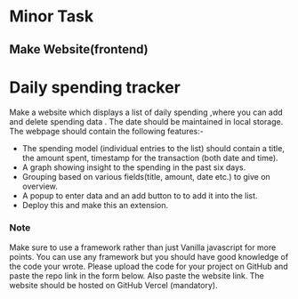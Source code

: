 # Minor Task 

## Make Website(frontend)

# Daily spending tracker

Make a  website which displays a list of daily spending ,where you can add and delete spending data  . The date should  be maintained in local storage. The webpage should contain the following features:-

- The spending model (individual entries to the list) should contain a title, the amount spent, timestamp for the transaction (both date and time).
- A graph showing insight to the spending in the past six days.
- Grouping based on various fields(title, amount, date etc.) to give on overview.
- A popup to enter data and an add button to to add it into the list.
- Deploy this and make this an extension.

### Note

Make sure to use a framework rather than just Vanilla javascript for more points. You can use any framework but you should have good knowledge of the code your wrote.
Please upload the code for your project on GitHub and paste the repo link in the form below.
Also paste the  website link. The website should be hosted on GitHub Vercel (mandatory).
